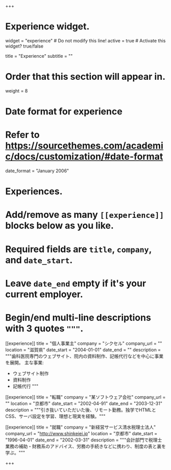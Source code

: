 +++
# Experience widget.
widget = "experience"  # Do not modify this line!
active = true  # Activate this widget? true/false

title = "Experience"
subtitle = ""

# Order that this section will appear in.
weight = 8

# Date format for experience
#   Refer to https://sourcethemes.com/academic/docs/customization/#date-format
date_format = "January 2006"

# Experiences.
#   Add/remove as many `[[experience]]` blocks below as you like.
#   Required fields are `title`, `company`, and `date_start`.
#   Leave `date_end` empty if it's your current employer.
#   Begin/end multi-line descriptions with 3 quotes `"""`.
[[experience]]
  title = "個人事業主"
  company = "シクセル"
  company_url = ""
  location = "滋賀県"
  date_start = "2004-01-01"
  date_end = ""
  description = """歯科医院専門のウェブサイト、院内の資料制作、記帳代行などを中心に事業を展開。
  主な事業:
  
  * ウェブサイト制作
  * 資料制作
  * 記帳代行
  """

[[experience]]
  title = "転職"
  company = "某ソフトウェア会社"
  company_url = ""
  location = "京都市"
  date_start = "2002-04-91"
  date_end = "2003-12-31"
  description = """引き抜いていただいた後、リモート勤務。独学でHTMLとCSS、サーバ設定を学習、理想と現実を経験。"""
  
  
[[experience]]
  title = "就職"
  company = "新経営サービス清水税理士法人"
  company_url = "http://www.shinkeiei.jp"
  location = "京都市"
  date_start = "1996-04-01"
  date_end = "2002-03-31"
  description = """会計部門で税理士業務の補助・財務系のアドバイス、労務の手続きなどに携わり、制度の表と裏を学ぶ。"""

+++
